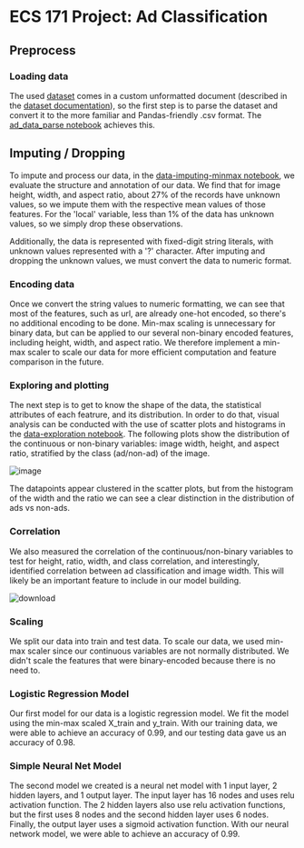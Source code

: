 # ECS 171 Project: Ad Classification

## Preprocess

### Loading data

The used [dataset](https://archive.ics.uci.edu/ml/datasets/internet+advertisements) comes in a custom unformatted document (described in the [dataset documentation](./ad.DOCUMENTATION)), so the first step is to parse the dataset and convert it to the more familiar and Pandas-friendly .csv format. The [ad_data_parse notebook](./ad_data_parse.ipynb) achieves this.

## Imputing / Dropping

To impute and process our data, in the [data-imputing-minmax notebook](./data_imputing-minmax.ipynb), we evaluate the structure and annotation of our data.  We find that for image height, width, and aspect ratio, about 27% of the records have unknown values, so we impute them with the respective mean values of those features.  For the 'local' variable, less than 1% of the data has unknown values, so we simply drop these observations.

Additionally, the data is represented with fixed-digit string literals, with unknown values represented with a '?' character.  After imputing and dropping the unknown values, we must convert the data to numeric format.

### Encoding data

Once we convert the string values to numeric formatting, we can see that most of the features, such as url, are already one-hot encoded, so there's no additional encoding to be done.  Min-max scaling is unnecessary for binary data, but can be applied to our several non-binary encoded features, including height, width, and aspect ratio.  We therefore implement a min-max scaler to scale our data for more efficient computation and feature comparison in the future.

### Exploring and plotting

The next step is to get to know the shape of the data, the statistical attributes of each featrure, and its distribution. In order to do that, visual analysis can be conducted with the use of scatter plots and histograms in the [data-exploration notebook](./data_exploration.ipynb). The following plots show the distribution of the continuous or non-binary variables: image width, height, and aspect ratio, stratified by the class (ad/non-ad) of the image.

![image](https://user-images.githubusercontent.com/37519138/202835315-090892b8-6d0a-45a2-ac63-aa27daae4087.png)

The datapoints appear clustered in the scatter plots, but from the histogram of the width and the ratio we can see a clear distinction in the distribution of ads vs non-ads.

### Correlation

We also measured the correlation of the continuous/non-binary variables to test for height, ratio, width, and class correlation, and interestingly, identified correlation between ad classification and image width.  This will likely be an important feature to include in our model building.

![download](https://user-images.githubusercontent.com/79494397/202986590-191cede4-5f83-49f5-890a-545f24b0c5db.png)

### Scaling

We split our data into train and test data. To scale our data, we used min-max scaler since our continuous variables are not normally distributed. We didn't scale the features that were binary-encoded because there is no need to.

### Logistic Regression Model

Our first model for our data is a logistic regression model. We fit the model using the min-max scaled X_train and y_train. With our training data, we were able to achieve an accuracy of 0.99, and our testing data gave us an accuracy of 0.98.

### Simple Neural Net Model

The second model we created is a neural net model with 1 input layer, 2 hidden layers, and 1 output layer. The input layer has 16 nodes and uses relu activation function. The 2 hidden layers also use relu activation functions, but the first uses 8 nodes and the second hidden layer uses 6 nodes. Finally, the output layer uses a sigmoid activation function. With our neural network model, we were able to achieve an accuracy of 0.99.
